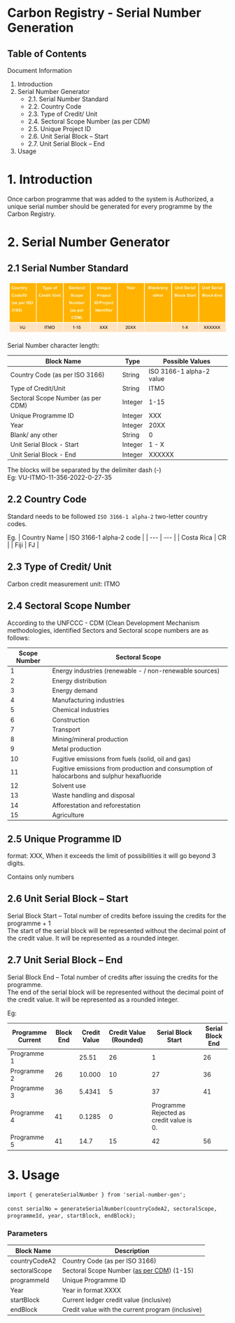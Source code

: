 # Carbon Registry - Serial Number Generation

## Table of Contents

Document Information
1. Introduction 
2. Serial Number Generator
    - 2.1. Serial Number Standard
    - 2.2. Country Code
    - 2.3. Type of Credit/ Unit
    - 2.4. Sectoral Scope Number (as per CDM)
    - 2.5. Unique Project ID
    - 2.6. Unit Serial Block – Start
    - 2.7. Unit Serial Block – End
3. Usage

# 1. Introduction
Once carbon programme that was added to the system is Authorized, a unique serial number should be generated for every programme by the Carbon Registry.

# 2. Serial Number Generator

## 2.1 Serial Number Standard

![alt text](./docs/imgs/format.png)

Serial Number character length:

| Block Name | Type | Possible Values |
| --- | --- | --- |
| Country Code (as per ISO 3166) | String | ISO 3166-1 alpha-2 value |
| Type of Credit/Unit | String | ITMO |
| Sectoral Scope Number (as per CDM) | Integer | 1-15
| Unique Programme ID | Integer | XXX |
| Year | Integer | 20XX |
| Blank/ any other | String | 0 |
| Unit Serial Block - Start | Integer | 1 - X |
| Unit Serial Block - End | Integer | XXXXXX |

The blocks will be separated by the delimiter dash (-)<br>
Eg:
VU-ITMO-11-356-2022-0-27-35


## 2.2 Country Code

Standard needs to be followed `ISO 3166-1 alpha-2` two-letter country codes. 

Eg.
| Country Name | ISO 3166-1 alpha-2 code |
| --- | --- |
| Costa Rica | CR |
| Fiji | FJ |

## 2.3 Type of Credit/ Unit
Carbon credit measurement unit: ITMO

## 2.4 Sectoral Scope Number
According to the UNFCCC - CDM (Clean Development Mechanism methodologies, identified Sectors and Sectoral scope numbers are as follows:


| Scope Number | Sectoral Scope |
| --- | --- |
| 1 | Energy industries (renewable - / non-renewable sources) |
| 2 | Energy distribution |
| 3 | Energy demand |
| 4 | Manufacturing industries |
| 5 | Chemical industries |
| 6 | Construction |
| 7 | Transport |
| 8 | Mining/mineral production |
| 9 | Metal production |
| 10 | Fugitive emissions from fuels (solid, oil and gas) |
| 11 | Fugitive emissions from production and consumption of halocarbons and sulphur hexafluoride |
| 12 | Solvent use |
| 13 | Waste handling and disposal |
| 14 | Afforestation and reforestation |
| 15 | Agriculture |

## 2.5 Unique Programme ID
format: XXX, When it exceeds the limit of possibilities it will go beyond 3 digits. 

Contains only numbers

## 2.6 Unit Serial Block – Start
Serial Block Start – Total number of credits before issuing the credits for the programme + 1 <br>
The start of the serial block will be represented without the decimal point of the credit value. It will be represented as a rounded integer.

## 2.7 Unit Serial Block – End
Serial Block End – Total number of credits after issuing the credits for the programme. <br>
The end of the serial block will be represented without the decimal point of the credit value.
It will be represented as a rounded integer.

Eg:

| Programme Current | Block End | Credit Value | Credit Value (Rounded) | Serial Block Start | Serial Block End |
| --- | --- | --- | --- | --- | --- |
| Programme 1 | | 25.51 | 26 | 1 | 26 |
| Programme 2 | 26 | 10.000 | 10 | 27 | 36 |
| Programme 3 | 36 | 5.4341 | 5 | 37 | 41 |
| Programme 4 | 41 | 0.1285 | 0 | Programme Rejected as credit value is 0. |
| Programme 5 | 41 | 14.7 | 15 | 42 | 56 |


# 3. Usage
```
import { generateSerialNumber } from 'serial-number-gen';

const serialNo = generateSerialNumber(countryCodeA2, sectoralScope, programmeId, year, startBlock, endBlock);

```

### Parameters
| Block Name | Description |
| --- | --- |
| countryCodeA2 | Country Code (as per ISO 3166) |
| sectoralScope | Sectoral Scope Number ([as per CDM](###sectoral-scope-number)) (1-15)
| programmeId | Unique Programme ID |
| Year | Year in format XXXX |
| startBlock | Current ledger credit value (inclusive)|
| endBlock | Credit value with the current program  (inclusive)|